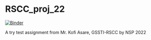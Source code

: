 # RSCC_proj_22
[![Binder](https://mybinder.org/badge_logo.svg)](https://mybinder.org/v2/gh/Izzykojo/RSCC_proj_22/main?labpath=rscc_project_ii.ipynb)

A try test assignment from Mr. Kofi Asare, GSSTI-RSCC by NSP 2022
